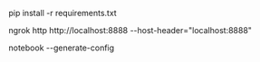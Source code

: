 pip install -r requirements.txt

ngrok http http://localhost:8888 --host-header="localhost:8888"

notebook --generate-config
